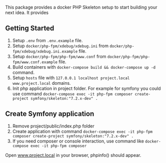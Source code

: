 This package provides a docker PHP Skeleton setup to start building your next idea. It provides

## Getting Started
1. Setup `.env` from `.env.example` file.
2. Setup `docker/php-fpm/xdebug/xdebug.ini` from `docker/php-fpm/xdebug/xdebug.ini.example` file.
3. Setup `docker/php-fpm/php-fpm/www.conf` from `docker/php-fpm/php-fpm/www.conf.example` file.
4. Build containers with `docker-compose build && docker-compose up -d` command.
5. Setup `hosts` file with `127.0.0.1 localhost project.local www.project.local` domains.
6. Init php application in project folder. For example for symfony you could use command `docker-compose exec -it php-fpm composer create-project symfony/skeleton:"7.2.x-dev" .`

## Create Symfony application
1. Remove project/public/index.php folder
2. Create application with command `docker-compose exec -it php-fpm composer create-project symfony/skeleton:"7.2.x-dev" .` 
3. If you need composer or console interaction, use command like `docker-compose exec -it php-fpm composer`

Open www.project.local in your browser, phpinfo() should appear.